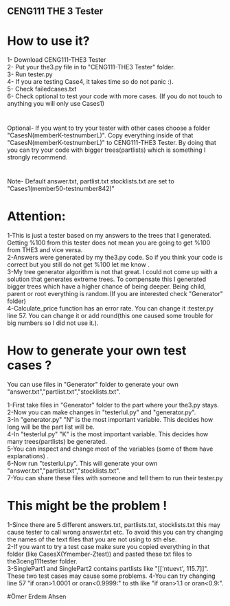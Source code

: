 ## CENG111 THE 3 Tester
# How to use it?

1- Download CENG111-THE3 Tester  
2- Put your the3.py file in to "CENG111-THE3 Tester" folder.  
3- Run tester.py  
4- If you are testing Case4, it takes time so do not panic :).  
5- Check failedcases.txt   
6- Check optional to test your code with more cases. (If you do not touch to anything you will only use Cases1)
#
Optional- If you want to try your tester with other cases choose a folder "CasesN(memberK-testnumberL)". Copy everything inside of that "CasesN(memberK-testnumberL)" to CENG111-THE3 Tester. By doing that you can try your code with bigger trees(partlists) which is something I strongly recommend.
#
Note- Default answer.txt, partlist.txt stocklists.txt are set to "Cases1(member50-testnumber842)"

# Attention:

1-This is just a tester based on my answers to the trees that I generated. Getting %100 from this tester does not mean you are going to get %100 from THE3 and vice versa.  
2-Answers were generated by my the3.py code. So if you think your code is correct but you still do not get %100 let me know .  
3-My tree generator algorithm is not that great. I could not come up with a solution that generates extreme trees. To compensate this I generated bigger trees which have a higher chance of being deeper. Being child, parent or root everything is random.(If you are interested check "Generator" folder)  
4-Calculate_price function has an error rate. You can change it :tester.py line 57. You can change it or add round(this one caused some trouble for big numbers so I did not use it.).

# How to generate your own test cases ?

You can use files in "Generator" folder to generate your own "answer.txt","partlist.txt","stocklists.txt".

1-First take files in "Generator" folder to the part where your the3.py stays.  
2-Now you can make changes in "testerlul.py" and "generator.py".  
3-In "generator.py" "N" is the most important variable. This decides how long will be the part list will be.   
4-In "testerlul.py" "K" is the most important variable. This decides how many trees(partlists) be generated.  
5-You can inspect and change most of the variables (some of them have explanations) .   
6-Now run "testerlul.py". This will generate your own "answer.txt","partlist.txt","stocklists.txt".    
7-You can share these files with someone and tell them to run their tester.py  

# This might be the problem !

1-Since there are 5 different answers.txt, partlists.txt, stocklists.txt this may cause tester to call wrong answer.txt etc. To avoid this you can try changing the names of the text files that you are not using to sth else.  
2-If you want to try a test case make sure you copied everything in that folder (like CasesX(Ymember-Ztest)) and pasted these txt files to the3ceng111tester folder.  
3-SinglePart1 and SinglePart2 contains partlists like "[['ntuevt', 115.7]]". These two test cases may cause some problems.
4-You can try changing line 57 "if oran>1.0001 or oran<0.9999:" to sth like "if oran>1.1 or oran<0.9:".

#Ömer Erdem Ahsen









